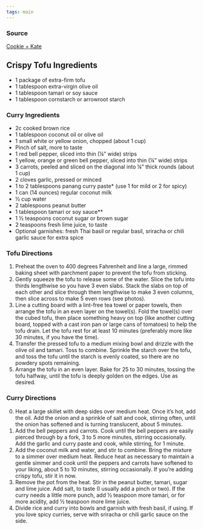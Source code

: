 ```yaml
---
tags: main
---
```


### Source
[Cookie + Kate](https://cookieandkate.com/thai-panang-curry-recipe/)

## Crispy Tofu Ingredients
* 1 package of extra-firm tofu
* 1 tablespoon extra-virgin olive oil
* 1 tablespoon tamari or soy sauce
* 1 tablespoon cornstarch or arrowroot starch

### Curry Ingredients
* 2c cooked brown rice
* 1 tablespoon coconut oil or olive oil
* 1 small white or yellow onion, chopped (about 1 cup)
* Pinch of salt, more to taste
* 1 red bell pepper, sliced into thin (¼” wide) strips
* 1 yellow, orange or green bell pepper, sliced into thin (¼” wide) strips
* 3 carrots, peeled and sliced on the diagonal into ¼” thick rounds (about 1 cup)
* 2 cloves garlic, pressed or minced
* 1 to 2 tablespoons panang curry paste* (use 1 for mild or 2 for spicy)
* 1 can (14 ounces) regular coconut milk
* ½ cup water
* 2 tablespoons peanut butter
* 1 tablespoon tamari or soy sauce**
* 1 ½ teaspoons coconut sugar or brown sugar
* 2 teaspoons fresh lime juice, to taste
* Optional garnishes: fresh Thai basil or regular basil, sriracha or chili garlic sauce for extra spice

### Tofu Directions
1. Preheat the oven to 400 degrees Fahrenheit and line a large, rimmed baking sheet with parchment paper to prevent the tofu from sticking.
0. Gently squeeze the tofu to release some of the water. Slice the tofu into thirds lengthwise so you have 3 even slabs. Stack the slabs on top of each other and slice through them lengthwise to make 3 even columns, then slice across to make 5 even rows (see photos).
0. Line a cutting board with a lint-free tea towel or paper towels, then arrange the tofu in an even layer on the towel(s). Fold the towel(s) over the cubed tofu, then place something heavy on top (like another cutting board, topped with a cast iron pan or large cans of tomatoes) to help the tofu drain. Let the tofu rest for at least 10 minutes (preferably more like 30 minutes, if you have the time).
0. Transfer the pressed tofu to a medium mixing bowl and drizzle with the olive oil and tamari. Toss to combine. Sprinkle the starch over the tofu, and toss the tofu until the starch is evenly coated, so there are no powdery spots remaining.
0. Arrange the tofu in an even layer. Bake for 25 to 30 minutes, tossing the tofu halfway, until the tofu is deeply golden on the edges. Use as desired.

### Curry Directions
0. Heat a large skillet with deep sides over medium heat. Once it’s hot, add the oil. Add the onion and a sprinkle of salt and cook, stirring often, until the onion has softened and is turning translucent, about 5 minutes.
0. Add the bell peppers and carrots. Cook until the bell peppers are easily pierced through by a fork, 3 to 5 more minutes, stirring occasionally. Add the garlic and curry paste and cook, while stirring, for 1 minute.
0. Add the coconut milk and water, and stir to combine. Bring the mixture to a simmer over medium heat. Reduce heat as necessary to maintain a gentle simmer and cook until the peppers and carrots have softened to your liking, about 5 to 10 minutes, stirring occasionally. If you’re adding crispy tofu, stir it in now.
0. Remove the pot from the heat. Stir in the peanut butter, tamari, sugar and lime juice. Add salt, to taste (I usually add a pinch or two). If the curry needs a little more punch, add ½ teaspoon more tamari, or for more acidity, add ½ teaspoon more lime juice.
0. Divide rice and curry into bowls and garnish with fresh basil, if using. If you love spicy curries, serve with sriracha or chili garlic sauce on the side.